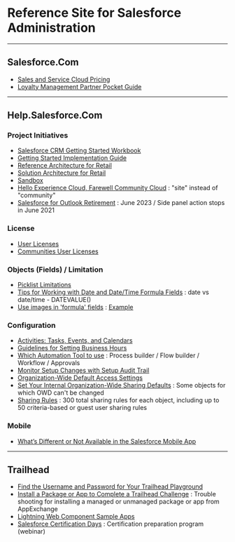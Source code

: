 # Reference Site for Salesforce Administration    

---
## Salesforce.Com  

- [Sales and Service Cloud Pricing](https://www.salesforce.com/editions-pricing/sales-and-service-cloud/) 
- [Loyalty Management Partner Pocket Guide](https://salesforce.quip.com/0YbGAyhiaUUO)  

---
## Help.Salesforce.Com  

### Project Initiatives  

- [Salesforce CRM Getting Started Workbook](https://help.salesforce.com/articleView?id=000326713&type=1&mode=1)  
- [Getting Started Implementation Guide](https://help.salesforce.com/articleView?id=000315576&type=1&mode=1)  
- [Reference Architecture for Retail](https://help.salesforce.com/articleView?id=sf.icx_b2c_reference_architecture.htm&type=5)  
- [Solution Architecture for Retail](https://help.salesforce.com/articleView?id=sf.icx_b2c_solution_architecture_overview.htm&type=5)  
- [Sandbox](https://help.salesforce.com/articleView?id=create_test_instance.htm&type=5)  
- [Hello Experience Cloud, Farewell Community Cloud](https://help.salesforce.com/articleView?id=release-notes.rn_experiences_rebrand.htm&type=5&release=230) : "site" instead of "community"  
- [Salesforce for Outlook Retirement](https://help.salesforce.com/articleView?id=000353024&type=1&mode=1) : June 2023 / Side panel action stops in June 2021  

### License

- [User Licenses](https://help.salesforce.com/articleView?id=sf.users_understanding_license_types.htm&type=5) 
- [Communities User Licenses](https://help.salesforce.com/articleView?id=sf.users_license_types_communities.htm&type=5)  

### Objects (Fields) / Limitation

- [Picklist Limitations](https://help.salesforce.com/articleView?id=sf.picklist_limitations.htm&type=5)  
- [Tips for Working with Date and Date/Time Formula Fields](https://help.salesforce.com/articleView?id=sf.tips_for_using_date_datetime_formula_fields.htm&type=5) : date vs date/time - DATEVALUE()  
- [Use images in 'formula' fields](https://help.salesforce.com/articleView?id=000327122&type=1&mode=1) : [Example](https://trailblazers.salesforce.com/answers?id=9063A000000pR0ZQAU)  

### Configuration

- [Activities: Tasks, Events, and Calendars](https://help.salesforce.com/articleView?id=activities.htm&type=0)  
- [Guidelines for Setting Business Hours](https://help.salesforce.com/articleView?err=1&id=sf.customize_supporthours_guidelines.htm&type=5) 
- [Which Automation Tool to use](https://help.salesforce.com/articleView?id=sf.process_which_tool.htm&type=5) : Process builder / Flow builder / Workflow / Approvals    
- [Monitor Setup Changes with Setup Audit Trail](https://help.salesforce.com/articleView?id=sf.admin_monitorsetup.htm&type=5)
- [Organization-Wide Default Access Settings](https://help.salesforce.com/articleView?id=sf.sharing_model_fields.htm&type=5)  
- [Set Your Internal Organization-Wide Sharing Defaults](https://help.salesforce.com/articleView?id=sf.admin_sharing.htm&type=5) : Some objects for which OWD can't be changed 
- [Sharing Rules](https://help.salesforce.com/articleView?id=sf.security_about_sharing_rules.htm&type=5) : 300 total sharing rules for each object, including up to 50 criteria-based or guest user sharing rules    

### Mobile

- [What’s Different or Not Available in the Salesforce Mobile App](https://help.salesforce.com/articleView?id=limits_mobile_sf1_parent.htm&type=5)

---
## Trailhead

- [Find the Username and Password for Your Trailhead Playground](https://trailhead.salesforce.com/help?article=Find-the-username-and-password-for-your-Trailhead-Playground)  
- [Install a Package or App to Complete a Trailhead Challenge](https://trailhead.salesforce.com/help?article=Installing-a-package-or-app-to-complete-a-Trailhead-challenge) : Trouble shooting for installing a managed or unmanaged package or app from AppExchange  
- [Lightning Web Component Sample Apps](https://trailhead.salesforce.com/sample-gallery)  
- [Salesforce Certification Days](https://trailhead.salesforce.com/credentials/cert-days) : Certification preparation program (webinar)   



